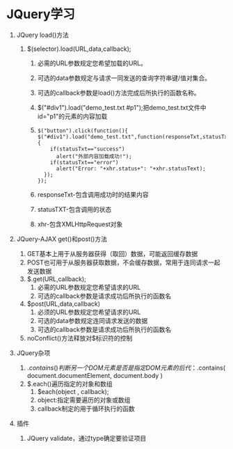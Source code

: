 # JQuery学习

1. JQuery load()方法

   1. $(selector).load(URL,data,callback);

      1. 必需的URL参数规定您希望加载的URL。

      2. 可选的data参数规定与请求一同发送的查询字符串键/值对集合。

      3. 可选的callback参数是load()方法完成后所执行的函数名称。

      4. $("#div1").load("demo_test.txt #p1");把demo_test.txt文件中id="p1"的元素的内容加载

      5. ```
         $("button").click(function(){
         $("#div1").load("demo_test.txt",function(responseTxt,statusTxt,xhr){
             if(statusTxt=="success")
               alert("外部内容加载成功!");
             if(statusTxt=="error")
               alert("Error: "+xhr.status+": "+xhr.statusText);
           });
         });
         ```

      6. responseTxt-包含调用成功时的结果内容

      7. statusTXT-包含调用的状态

      8. xhr-包含XMLHttpRequest对象

2. JQuery-AJAX get()和post()方法

   1. GET基本上用于从服务器获得（取回）数据，可能返回缓存数据
   2. POST也可用于从服务器获取数据，不会缓存数据，常用于连同请求一起发送数据
   3. $.get(URL,callback);
      1. 必需的URL参数规定您希望请求的URL
      2. 可选的callback参数是请求成功后所执行的函数名
   4. $post(URL,data,callback)
      1. 必须的URL参数规定您希望请求的URL
      2. 可选的data参数规定连同请求发送的数据
      3. 可选的callback参数是请求成功后所执行的函数名
   5. noConflict()方法释放对$标识符的控制

3. JQuery杂项

   1. $.contains()判断另一个DOM元素是否是指定DOM元素的后代：$.contains( document.documentElement, document.body )
   2. $.each()遍历指定的对象和数组
      1. $each(object , callback);
      2. object:指定需要遍历的对象或数组
      3. callback制定的用于循环执行的函数

4. 插件

   1. JQuery validate，通过type确定要验证项目